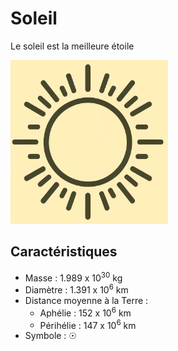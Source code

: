 # Soleil

Le soleil est la meilleure étoile

<img src="soleil.png" width="50%" alt="Icone de soleil"> 

## Caractéristiques

- Masse : 1.989 x 10<sup>30</sup> kg
- Diamètre : 1.391 x 10<sup>6</sup> km
- Distance moyenne à la Terre :
  - Aphélie : 152 x 10<sup>6</sup> km
  - Périhélie : 147 x 10<sup>6</sup> km
- Symbole : ☉
